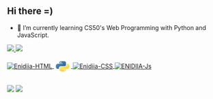 ## Hi there =)



- 🌱 I’m currently learning CS50's Web Programming with Python and JavaScript.

<div align = "centro" >
  <a href="https://github.com/enidiia">
<img height="150em" src="https://github-readme-stats.vercel.app/api?username=enidiia&show_icons=true&theme=radical&include_all_commits=true&count_private=true"/>
<img height="150em" src="https://github-readme-stats.vercel.app/api/top-langs/?username=enidiia&layout=compact&langs_count=7&theme=radical"/>

 </div>

<div style="display: inline_block"><br>
    
   <img align="center" alt="Enidiia-HTML" height="30" width="40" src="https://cdn.jsdelivr.net/gh/devicons/devicon/icons/html5/html5-original.svg" />
   <img align="center" alt="Enidiia-Python" height="30" width="40" src="https://raw.githubusercontent.com/devicons/devicon/master/icons/python/python-original.svg">
   <img align="center" alt="Enidiia-CSS" height="30" width="40" src="https://cdn.jsdelivr.net/gh/devicons/devicon/icons/css3/css3-original.svg" />
    <img align="center" alt="ENIDIIA-Js" height="30" width="40"  src="https://cdn.jsdelivr.net/gh/devicons/devicon/icons/javascript/javascript-original.svg" />
  
</div>

   ##
  
  <div>
   <a href = "mailto:thaysmagalhaes12@gmail.com"><img src="https://img.shields.io/badge/-Gmail-%23333?style=for-the-badge&logo=gmail&logoColor=white" target="_blank"></a>
     <a href="https://instagram.com/enidiia_" target="_blank"><img src="https://img.shields.io/badge/-Instagram-%23E4405F?style=for-the-badge&logo=instagram&logoColor=white" target="_blank"></a>
